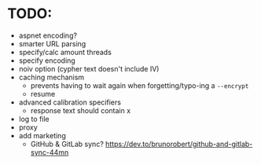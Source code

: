 # TODO:
- aspnet encoding?
- smarter URL parsing
- specify/calc amount threads
- specify encoding
- noiv option (cypher text doesn't include IV)
- caching mechanism
    - prevents having to wait again when forgetting/typo-ing a `--encrypt`
    - resume
- advanced calibration specifiers
    - response text should contain x
- log to file
- proxy
- add marketing
    - GitHub & GitLab sync? https://dev.to/brunorobert/github-and-gitlab-sync-44mn
